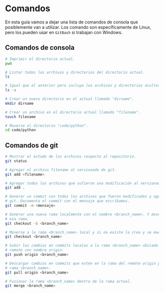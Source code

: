 # Comandos

En esta guía vamos a dejar una lista de comandos de consola que posiblemente
van a utilizar.
Los comando son específicamente de Linux, pero los pueden usar en `GitBash` si
trabajan con Windows.

## Comandos de consola

```bash
# Imprimir el directorio actual.
pwd

# Listar todos los archivos y directorios del directorio actual.
ls

# Igual que el anterior pero incluye los archivos y directorios ocultos.
ls -a

# Crear un nuevo directorio en el actual llamado "dirname".
mkdir dirname

# Crear un archivo en el directorio actual llamado "filename".
touch filename

# Moverse al directorio "code/python".
cd code/python
```

## Comandos de git

```bash
# Mostrar el estado de los archivos respecto al repositorio.
git status

# Agregar el archivo filename al versionado de git.
git add <filename>

# Agregar todos los archivos que sufieron una modificación al versionado.
git add .

# Generar un commit con todos los archivos que fueron modificados y agregados a
# git. Documenta el commit con el mensaje que escribamos.
git commit -m <mensaje>

# Generar una nueva rama localmente con el nombre <branch_name>. Y moverse a
# esa rama.
git checkout -b <branch_name>

# Moverse a la rama <branch_name> local y si no existe la crea y se mueve.
git checkout <branch_name>

# Subir los cambios en commits locales a la rama <branch_name> ubicada en el
# remote con nombre origin.
git push origin <branch_name>

# Descargar cambios en commits que estén en la rama del remote origin para la
# rama <branch_name>.
git pull origin <branch_name>

# Fusionar la rama <branch_name> dentro de la rama actual.
git merge <branch_name>
```
